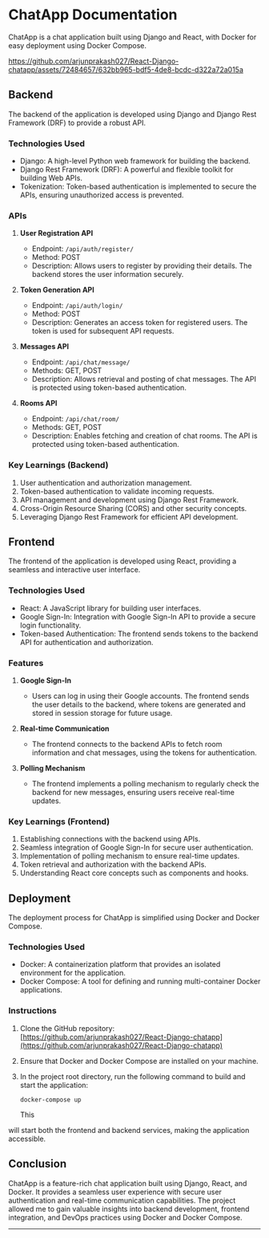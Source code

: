 
# ChatApp Documentation

ChatApp is a chat application built using Django and React, with Docker for easy deployment using Docker Compose.

https://github.com/arjunprakash027/React-Django-chatapp/assets/72484657/632bb965-bdf5-4de8-bcdc-d322a72a015a

## Backend

The backend of the application is developed using Django and Django Rest Framework (DRF) to provide a robust API.

### Technologies Used

- Django: A high-level Python web framework for building the backend.
- Django Rest Framework (DRF): A powerful and flexible toolkit for building Web APIs.
- Tokenization: Token-based authentication is implemented to secure the APIs, ensuring unauthorized access is prevented.

### APIs

1. **User Registration API**
   - Endpoint: `/api/auth/register/`
   - Method: POST
   - Description: Allows users to register by providing their details. The backend stores the user information securely.

2. **Token Generation API**
   - Endpoint: `/api/auth/login/`
   - Method: POST
   - Description: Generates an access token for registered users. The token is used for subsequent API requests.

3. **Messages API**
   - Endpoint: `/api/chat/message/`
   - Methods: GET, POST
   - Description: Allows retrieval and posting of chat messages. The API is protected using token-based authentication.

4. **Rooms API**
   - Endpoint: `/api/chat/room/`
   - Methods: GET, POST
   - Description: Enables fetching and creation of chat rooms. The API is protected using token-based authentication.

### Key Learnings (Backend)

1. User authentication and authorization management.
2. Token-based authentication to validate incoming requests.
3. API management and development using Django Rest Framework.
4. Cross-Origin Resource Sharing (CORS) and other security concepts.
5. Leveraging Django Rest Framework for efficient API development.

## Frontend

The frontend of the application is developed using React, providing a seamless and interactive user interface.

### Technologies Used

- React: A JavaScript library for building user interfaces.
- Google Sign-In: Integration with Google Sign-In API to provide a secure login functionality.
- Token-based Authentication: The frontend sends tokens to the backend API for authentication and authorization.

### Features

1. **Google Sign-In**
   - Users can log in using their Google accounts. The frontend sends the user details to the backend, where tokens are generated and stored in session storage for future usage.

2. **Real-time Communication**
   - The frontend connects to the backend APIs to fetch room information and chat messages, using the tokens for authentication.

3. **Polling Mechanism**
   - The frontend implements a polling mechanism to regularly check the backend for new messages, ensuring users receive real-time updates.

### Key Learnings (Frontend)

1. Establishing connections with the backend using APIs.
2. Seamless integration of Google Sign-In for secure user authentication.
3. Implementation of polling mechanism to ensure real-time updates.
4. Token retrieval and authorization with the backend APIs.
5. Understanding React core concepts such as components and hooks.

## Deployment

The deployment process for ChatApp is simplified using Docker and Docker Compose.

### Technologies Used

- Docker: A containerization platform that provides an isolated environment for the application.
- Docker Compose: A tool for defining and running multi-container Docker applications.

### Instructions

1. Clone the GitHub repository: [https://github.com/arjunprakash027/React-Django-chatapp](https://github.com/arjunprakash027/React-Django-chatapp)

2. Ensure that Docker and Docker Compose are installed on your machine.

3. In the project root directory, run the following command to build and start the application:

   ```shell
   docker-compose up
   ```

   This

 will start both the frontend and backend services, making the application accessible.

## Conclusion

ChatApp is a feature-rich chat application built using Django, React, and Docker. It provides a seamless user experience with secure user authentication and real-time communication capabilities. The project allowed me to gain valuable insights into backend development, frontend integration, and DevOps practices using Docker and Docker Compose.

---
